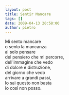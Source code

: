 ```yaml
---
layout: post
title: Sentir Mancare
tags: []
date: 2009-04-13 20:58:00
author: pietro
---
```

Mi sento mancare<br/>o sento la mancanza<br/>al solo pensare<br/>del pensiero che mi percorre,<br/>dell'immagine che vedo<br/>di dolore e distruzione,<br/>del giorno che vedo<br/>arrivare a grandi passi,<br/>lo sai questo non basta<br/>io così non posso.

